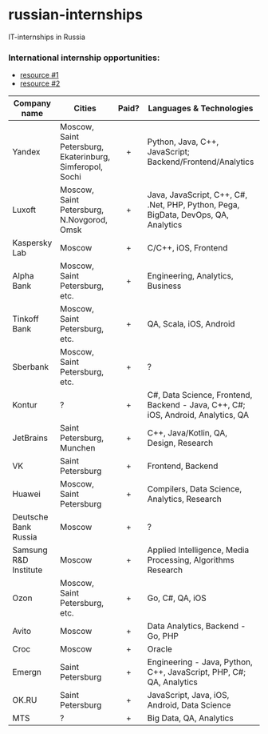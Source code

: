 # russian-internships
IT-internships in Russia

### International internship opportunities:
* [resource #1](https://www.levels.fyi/internships/)
* [resource #2](https://github.com/Pitt-CSC/NewGrad-2021)

| Company name         | Cities                  | Paid? | Languages & Technologies | Link                 |
| -------------------- | ----------------------- | :-----: | ------------------------ | -------------------- |
| Yandex               | Moscow, Saint Petersburg, Ekaterinburg, Simferopol, Sochi | + | Python, Java, C++, JavaScript; Backend/Frontend/Analytics | [click](https://yandex.ru/yaintern) |
| Luxoft               | Moscow, Saint Petersburg, N.Novgorod, Omsk | + | Java, JavaScript, C++, C#, .Net, PHP, Python, Pega, BigData, DevOps, QA, Analytics | [click](https://career.luxoft.com/locations/russia/) |
| Kaspersky Lab               | Moscow | + | С/C++, iOS, Frontend | [click](https://careers.kaspersky.ru/vacancy/) |
| Alpha Bank               | Moscow, Saint Petersburg, etc. | + | Engineering, Analytics, Business | [click](https://job.alfabank.ru/vacancies) |
| Tinkoff Bank               | Moscow, Saint Petersburg, etc. | + | QA, Scala, iOS, Android | [click](https://fintech.tinkoff.ru/) |
| Sberbank               | Moscow, Saint Petersburg, etc. | + | ? | [click](https://sbergraduate.ru/sberseasons-regions/) |
| Kontur               | ? | + | C#, Data Science, Frontend, Backend - Java, C++, C#; iOS, Android, Analytics, QA | [click](https://kontur.ru/education/programs/intern) |
| JetBrains               | Saint Petersburg, Munchen | + | C++, Java/Kotlin, QA, Design, Research | [click](https://www.jetbrains.com/careers/internships/) [click](https://internship.jetbrains.com/seasons/?tab=open) |
| VK               | Saint Petersburg | + | Frontend, Backend | [click](https://vk.com/jobs) |
| Huawei               | Moscow, Saint Petersburg | + | Compilers, Data Science, Analytics, Research | [click](https://career.huawei.ru/) |
| Deutsche Bank Russia               | Moscow | + | ? | [click](https://www.db.com/russia/en/content/careers.htm) |
| Samsung R&D Institute               | Moscow | + | Applied Intelligence, Media Processing, Algorithms Research | [click](https://www.samsung.com/ru/aboutsamsung/careers/srr/internship/) |
| Ozon               | Moscow, Saint Petersburg, etc. | + | Go, C#, QA, iOS | [click](https://job.ozon.ru/vacancy/?query=&city=6&study_vacancies=on) |
| Avito               | Moscow | + | Data Analytics, Backend - Go, PHP | [click](https://start.avito.ru/?_ga=2.133158862.1330846862.1597790879-1388562843.1597790879) |
| Croc               | Moscow | + | Oracle | [click](https://www.croc.ru/career/vacancies/detail/85028/) |
| Emergn               | Saint Petersburg | + | Engineering - Java, Python, C++, JavaScript, PHP, C#; QA, Analytics | [click](https://www.emergn.com/careers/russia/student-programs/summer-practice/) |
| OK.RU               | Saint Petersburg | + | JavaScript, Java, iOS, Android, Data Science | [click](https://v.ok.ru/interns.html) |
| MTS               | ? | + | Big Data, QA, Analytics | [click](https://intern.it-mts-job.ru/) |
